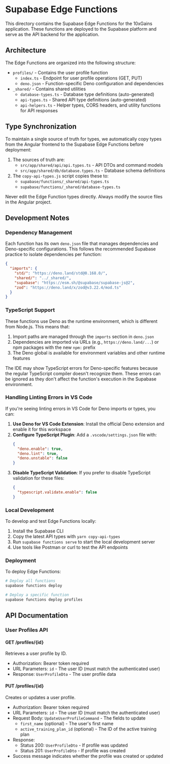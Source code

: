 # Supabase Edge Functions

This directory contains the Supabase Edge Functions for the 10xGains application. These functions are deployed to the Supabase platform and serve as the API backend for the application.

## Architecture

The Edge Functions are organized into the following structure:

- `profiles/` - Contains the user profile function
  - `index.ts` - Endpoint for user profile operations (GET, PUT)
  - `deno.json` - Function-specific Deno configuration and dependencies
- `_shared/` - Contains shared utilities
  - `database-types.ts` - Database type definitions (auto-generated)
  - `api-types.ts` - Shared API type definitions (auto-generated)
  - `api-helpers.ts` - Helper types, CORS headers, and utility functions for API responses

## Type Synchronization

To maintain a single source of truth for types, we automatically copy types from the Angular frontend to the Supabase Edge Functions before deployment:

1. The sources of truth are:
   - `src/app/shared/api/api.types.ts` - API DTOs and command models
   - `src/app/shared/db/database.types.ts` - Database schema definitions
2. The `copy-api-types.js` script copies these to:
   - `supabase/functions/_shared/api-types.ts`
   - `supabase/functions/_shared/database-types.ts`

Never edit the Edge Function types directly. Always modify the source files in the Angular project.

## Development Notes

### Dependency Management

Each function has its own `deno.json` file that manages dependencies and Deno-specific configurations. This follows the recommended Supabase practice to isolate dependencies per function:

```json
{
  "imports": {
    "std/": "https://deno.land/std@0.168.0/",
    "shared/": "../_shared/",
    "supabase": "https://esm.sh/@supabase/supabase-js@2",
    "zod": "https://deno.land/x/zod@v3.22.4/mod.ts"
  }
}
```

### TypeScript Support

These functions use Deno as the runtime environment, which is different from Node.js. This means that:

1. Import paths are managed through the `imports` section in `deno.json`
2. Dependencies are imported via URLs (e.g., `https://deno.land/...`) or npm packages with the new `npm:` prefix
3. The Deno global is available for environment variables and other runtime features

The IDE may show TypeScript errors for Deno-specific features because the regular TypeScript compiler doesn't recognize them. These errors can be ignored as they don't affect the function's execution in the Supabase environment.

### Handling Linting Errors in VS Code

If you're seeing linting errors in VS Code for Deno imports or types, you can:

1. **Use Deno for VS Code Extension**: Install the official Deno extension and enable it for this workspace
2. **Configure TypeScript Plugin**: Add a `.vscode/settings.json` file with:
   ```json
   {
     "deno.enable": true,
     "deno.lint": true,
     "deno.unstable": false
   }
   ```
3. **Disable TypeScript Validation**: If you prefer to disable TypeScript validation for these files:
   ```json
   {
     "typescript.validate.enable": false
   }
   ```

### Local Development

To develop and test Edge Functions locally:

1. Install the Supabase CLI
2. Copy the latest API types with `yarn copy-api-types`
3. Run `supabase functions serve` to start the local development server
4. Use tools like Postman or curl to test the API endpoints

### Deployment

To deploy Edge Functions:

```bash
# Deploy all functions
supabase functions deploy

# Deploy a specific function
supabase functions deploy profiles
```

## API Documentation

### User Profiles API

#### GET /profiles/{id}

Retrieves a user profile by ID.

- Authorization: Bearer token required
- URL Parameters: `id` - The user ID (must match the authenticated user)
- Response: `UserProfileDto` - The user profile data

#### PUT /profiles/{id}

Creates or updates a user profile.

- Authorization: Bearer token required
- URL Parameters: `id` - The user ID (must match the authenticated user)
- Request Body: `UpdateUserProfileCommand` - The fields to update
  - `first_name` (optional) - The user's first name
  - `active_training_plan_id` (optional) - The ID of the active training plan
- Response:
  - Status 200: `UserProfileDto` - If profile was updated
  - Status 201: `UserProfileDto` - If profile was created
- Success message indicates whether the profile was created or updated
